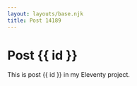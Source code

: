 ```yaml
---
layout: layouts/base.njk
title: Post 14189
---
```


# Post {{ id }}

This is post {{ id }} in my Eleventy project.
